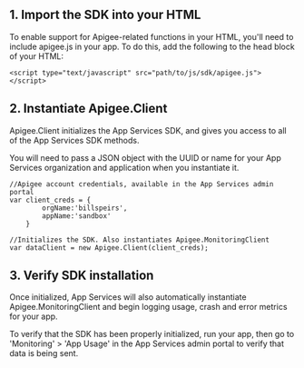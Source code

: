 ## 1. Import the SDK into your HTML

To enable support for Apigee-related functions in your HTML, you'll need to include apigee.js in your app. To do this, add the following to the head block of your HTML:

``<script type="text/javascript" src="path/to/js/sdk/apigee.js"></script>``

## 2. Instantiate Apigee.Client

Apigee.Client initializes the App Services SDK, and gives you access to all of the App Services SDK methods.

You will need to pass a JSON object with the UUID or name for your App Services organization and application when you instantiate it.

```
//Apigee account credentials, available in the App Services admin portal 
var client_creds = {
        orgName:'billspeirs',
        appName:'sandbox'
    }

//Initializes the SDK. Also instantiates Apigee.MonitoringClient
var dataClient = new Apigee.Client(client_creds);
```

## 3. Verify SDK installation
Once initialized, App Services will also automatically instantiate Apigee.MonitoringClient and begin logging usage, crash and error metrics for your app.

To verify that the SDK has been properly initialized, run your app, then go to 'Monitoring' > 'App Usage' in the App Services admin portal to verify that data is being sent.
